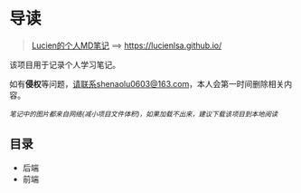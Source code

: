 #  导读

> [Lucien的个人MD笔记](https://lucienlsa.github.io/) ==> https://lucienlsa.github.io/

该项目用于记录个人学习笔记。

如有**侵权**等问题，请联系shenaolu0603@163.com，本人会第一时间删除相关内容。

*<small>笔记中的图片都来自网络(减小项目文件体积)，如果加载不出来，建议下载该项目到本地阅读</small>*

## 目录

- 后端 
- 前端


